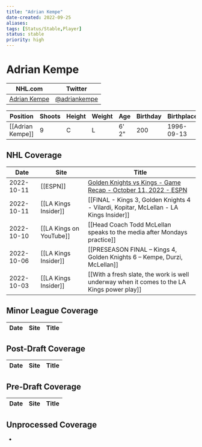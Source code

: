 ```yaml
---
title: "Adrian Kempe"
date-created: 2022-09-25
aliases: 
tags: [Status/Stable,Player]
status: stable
priority: high
---
```


# Adrian Kempe

NHL.com | Twitter
-|-
[Adrian Kempe](https://www.nhl.com/player/adrian-kempe-8477960) | [@adriankempe](https://twitter.com/adriankempe)

Position | Shoots | Height | Weight | Age | Birthday | Birthplace | Draft
-|-|-|-|-|-|-|-
[[Adrian Kempe]] | 9 | C | L | 6' 2" | 200 | 1996-09-13 | Kramfors, SWE




## NHL  Coverage
Date | Site| Title
---|---|---
2022-10-11 | [[ESPN]] | [Golden Knights vs Kings - Game Recap - October 11, 2022 - ESPN](https://www.espn.com/nhl/recap/_/gameId/401458592)
2022-10-11 | [[LA Kings Insider]] | [[FINAL - Kings 3, Golden Knights 4 - Vilardi, Kopitar, McLellan - LA Kings Insider]]
2022-10-10 | [[LA Kings on YouTube]] | [[Head Coach Todd McLellan speaks to the media after Mondays practice]]
2022-10-06 | [[LA Kings Insider]] | [[PRESEASON FINAL – Kings 4, Golden Knights 6 – Kempe, Durzi, McLellan]]
2022-10-03 | [[LA Kings Insider]] | [[With a fresh slate, the work is well underway when it comes to the LA Kings power play]]


## Minor League Coverage
Date | Site| Title
---|---|---


## Post-Draft Coverage
Date | Site| Title
---|---|---


## Pre-Draft Coverage
Date | Site| Title
---|---|---


## Unprocessed Coverage 
- 